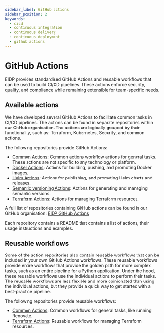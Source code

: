 ```yaml
---
sidebar_label: GitHub actions
sidebar_position: 2
keywords:
  - cicd
  - continuous integration
  - continuous delivery
  - continuous deployment
  - github actions
---
```


# GitHub Actions

EIDP provides standardised GitHub Actions and reusable workflows that can be used to build CI/CD pipelines.
These actions enforce security, quality, and compliance while remaining extensible for team-specific needs.

## Available actions

We have developed several GitHub Actions to facilitate common tasks in CI/CD pipelines.
The actions can be found in separate repositories within our GitHub organisation.
The actions are logically grouped by their functionality, such as: Terraform, Kubernetes, Security, and common actions.

The following repositories provide GitHub Actions:

- [Common Actions](https://github.com/eidp/actions-common): Common actions workflow actions for general tasks.
These actions are not specific to any technology or platform.
- [Docker Actions](https://github.com/eidp/actions-docker): Actions for building, pushing, and promoting Docker images.
- [Helm Actions](https://github.com/eidp/actions-helm): Actions for publishing, and promoting Helm charts and releases.
- [Semantic versioning Actions](https://github.com/eidp/actions-semver): Actions for generating and managing semantic versions.
- [Terraform Actions](https://github.com/eidp/actions-terraform): Actions for managing Terraform resources.

A full list of repositories containing GitHub actions can be found in our GitHub organisation: [EIDP GitHub Actions](https://github.com/orgs/eidp/repositories?q=github-actions)

Each repository contains a README that contains a list of actions, their usage instructions and examples.

## Reusable workflows

Some of the action repositories also contain reusable workflows that can be included in your own GitHub Actions workflows.
These reusable workflows provide entire workflows that provide the golden path for more complex tasks, such as an entire pipeline for a Python application.
Under the hood, these reusable workflows use the individual actions to perform their tasks.
The reusable workflows are less flexible and more opinionated than using the individual actions, but they provide a quick way to get started with a best-practice pipeline.

The following repositories provide reusable workflows:

- [Common Actions](https://github.com/eidp/actions-common): Common workflows for general tasks, like running Renovate.
- [Terraform Actions](https://github.com/eidp/actions-terraform): Reusable workflows for managing Terraform resources.
